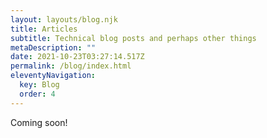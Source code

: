 ```yaml
---
layout: layouts/blog.njk
title: Articles
subtitle: Technical blog posts and perhaps other things
metaDescription: ""
date: 2021-10-23T03:27:14.517Z
permalink: /blog/index.html
eleventyNavigation:
  key: Blog
  order: 4
---
```

Coming soon!